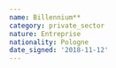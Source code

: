 ```yaml
---
name: Billennium**
category: private_sector
nature: Entreprise
nationality: Pologne
date_signed: '2018-11-12'
---
```

    